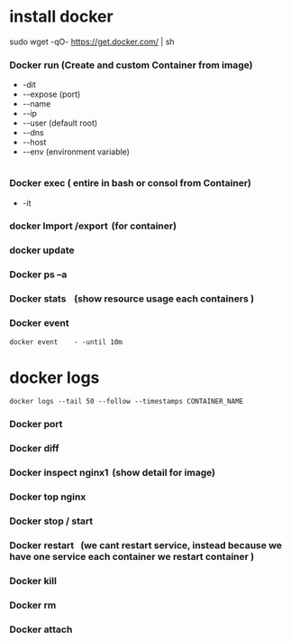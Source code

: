 # install docker
sudo wget -qO- https://get.docker.com/ | sh

### Docker run (Create and custom Container from image) 
* -dit 
* --expose  (port) 
* --name 
* --ip 
* --user (default root) 
* --dns 
* --host 
* --env (environment variable)

```
```

### Docker exec ( entire in bash or consol from Container) 

* -it  

### docker Import /export  (for container) 

### docker update 

###   Docker ps –a 

### Docker stats     (show resource usage each containers ) 

### Docker event 
```
docker event    - -until 10m 
```

# docker logs
```
docker logs --tail 50 --follow --timestamps CONTAINER_NAME
```

### Docker port 

### Docker diff 

### Docker inspect nginx1  (show detail for image) 

### Docker top nginx 

### Docker stop / start 

### Docker restart    (we cant restart service, instead because we have one service each container we restart container ) 

### Docker kill 

### Docker rm 

### Docker attach 


